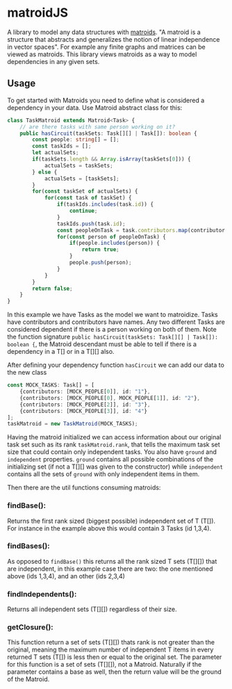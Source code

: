 # matroidJS

A library to model any data structures with [matroids](https://en.wikipedia.org/wiki/Matroid). "A matroid is a structure that abstracts and generalizes the notion of linear independence in vector spaces". For example any finite graphs and matrices can be viewed as matroids. This library views matroids as a way to model dependencies in any given sets.

## Usage
To get started with Matroids you need to define what is considered a dependency in your data. Use Matroid abstract class for this:
```typescript
class TaskMatroid extends Matroid<Task> {
    // are there tasks with same person working on it?
    public hasCircuit(taskSets: Task[][] | Task[]): boolean {
        const people: string[] = [];
        const taskIds = [];
        let actualSets;
        if(taskSets.length && Array.isArray(taskSets[0])) {
            actualSets = taskSets;
        } else {
            actualSets = [taskSets];
        }
        for(const taskSet of actualSets) {
            for(const task of taskSet) {
                if(taskIds.includes(task.id)) {
                    continue;
                }
                taskIds.push(task.id);
                const peopleOnTask = task.contributors.map(contributor => contributor.name);
                for(const person of peopleOnTask) {
                    if(people.includes(person)) {
                        return true;
                    }
                    people.push(person);
                }
            }
        }
        return false;
    }
} 
```
In this example we have Tasks as the model we want to matroidize. Tasks have contributors and contributors have names. Any two different Tasks are considered dependent if there is a person working on both of them. Note the function signature `public hasCircuit(taskSets: Task[][] | Task[]): boolean {`, the Matroid<T> descendant must be able to tell if there is a dependency in a T[] or in a T[][] also.

After defining your dependency function `hasCircuit` we can add our data to the new class
```typescript
const MOCK_TASKS: Task[] = [
    {contributors: [MOCK_PEOPLE[0]], id: "1"},
    {contributors: [MOCK_PEOPLE[0], MOCK_PEOPLE[1]], id: "2"}, 
    {contributors: [MOCK_PEOPLE[2]], id: "3"}, 
    {contributors: [MOCK_PEOPLE[3]], id: "4"}
];
taskMatroid = new TaskMatroid(MOCK_TASKS);
```
Having the matroid initialized we can access information about our original task set such as its rank ```taskMatroid.rank```, that tells the maximum task set size that could contain only independent tasks. 
You also have `ground` and `independent` properties. `ground` contains all possible combinations of the initializing set (if not a T[][] was given to the constructor) while `independent` contains all the sets of `ground` with only independent items in them.

Then there are the util functions consuming matroids:
### findBase():
Returns the first rank sized (biggest possible) independent set of T (T[]). For instance in the example above this would contain 3 Tasks (id 1,3,4). 

### findBases():
As opposed to `findBase()` this returns all the rank sized T sets (T[][]) that are independent, in this example case there are two: the one mentioned above (ids 1,3,4), and an other (ids 2,3,4)

### findIndependents():
Returns all independent sets (T[][]) regardless of their size.

### getClosure():
This function return a set of sets (T[][]) thats rank is not greater than the original, meaning the maximum number of independent T items in every returned T sets (T[]) is less then or equal to the original set. The parameter for this function is a set of sets (T[][]), not a Matroid. Naturally if the parameter contains a base as well, then the return value will be the ground of the Matroid.